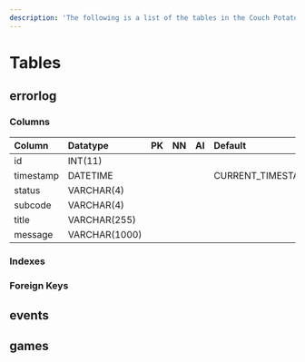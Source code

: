 ```yaml
---
description: 'The following is a list of the tables in the Couch Potato database:'
---
```


# Tables

## errorlog

### Columns

| Column | Datatype | PK | NN | AI | Default |
| :--- | :--- | :--- | :--- | :--- | :--- |
| id | INT\(11\) |  |  |  |  |
| timestamp | DATETIME |  |  |  | CURRENT\_TIMESTAMP |
| status | VARCHAR\(4\) |  |  |  |  |
| subcode | VARCHAR\(4\) |  |  |  |  |
| title | VARCHAR\(255\) |  |  |  |  |
| message | VARCHAR\(1000\) |  |  |  |  |

### Indexes



### Foreign Keys

## events





## games


